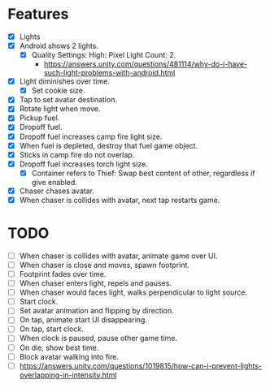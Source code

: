 # Features
- [x] Lights
- [x] Android shows 2 lights.
    - [x] Quality Settings: High: Pixel Light Count: 2.
        - <https://answers.unity.com/questions/481114/why-do-i-have-such-light-problems-with-android.html>
- [x] Light diminishes over time.
    - [x] Set cookie size.
- [x] Tap to set avatar destination.
- [x] Rotate light when move.
- [x] Pickup fuel.
- [x] Dropoff fuel.
- [x] Dropoff fuel increases camp fire light size.
- [x] When fuel is depleted, destroy that fuel game object.
- [x] Sticks in camp fire do not overlap.
- [x] Dropoff fuel increases torch light size.
    - [x] Container refers to Thief: Swap best content of other, regardless if give enabled.
- [x] Chaser chases avatar.
- [x] When chaser is collides with avatar, next tap restarts game.

# TODO

- [ ] When chaser is collides with avatar, animate game over UI.
- [ ] When chaser is close and moves, spawn footprint.
- [ ] Footprint fades over time.
- [ ] When chaser enters light, repels and pauses.
- [ ] When chaser would faces light, walks perpendicular to light source.
- [ ] Start clock.
- [ ] Set avatar animation and flipping by direction.
- [ ] On tap, animate start UI disappearing.
- [ ] On tap, start clock.
- [ ] When clock is paused, pause other game time.
- [ ] On die, show best time.
- [ ] Block avatar walking into fire.
- [ ] <https://answers.unity.com/questions/1019815/how-can-i-prevent-lights-overlapping-in-intensity.html>
